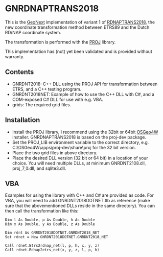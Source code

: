 # GNRDNAPTRANS2018
This is the [GeoNext](http://www.geonext.nl) implementation of variant 1 of [RDNAPTRANS2018](https://www.nsgi.nl/geodetische-infrastructuur/producten/programma-rdnaptrans), the new coordinate transformation method between ETRS89 and the Dutch RD/NAP coordinate system.

The transformation is performed with the [PROJ](https://proj.org/) library.

This implementation has (not) yet been validated and is provided without warranty.

## Contents
- GNRDNT2018: C++ DLL using the PROJ API for transformation between ETRS, and a C++ testing program.
- GNRDNT2018NET: Example of how to use the C++ DLL with C#, and a COM-exposed C# DLL for use with e.g. VBA.
- grids: The required grid files.

## Installation
- Install the PROJ library, I recommend using the 32bit or 64bit [OSGeo4W](https://www.osgeo.org/projects/osgeo4w/) installer. GNRDNAPTRANS2018 is based on the proj-dev package.
- Set the PROJ_LIB environment variable to the correct directory, e.g. C:\OSGeo4W\apps\proj-dev\share\proj for the 32 bit version.
- Place the two grid files in above directory.
- Place the desired DLL version (32 bit or 64 bit) in a location of your choice. You will need multiple DLLs, at minimum GNRDNT2108.dll, proj_7_0.dll, and sqlite3.dll. 

## VBA
Examples for using the library with C++ and C# are provided as code. For VBA, you will need to add GNRDNT2018DOTNET.tlb as reference (make sure that the abovementioned DLLs reside in the same directory). You can then call the transformation like this:

```
Dim l As Double, p As Double, h As Double
Dim x As Double, y As Double, z As Double

Dim rdnt As GNRDNT2018DOTNET.GNRDNT2018_NET
Set rdnet = New GNRDNT2018DOTNET.GNRDNT2018_NET

Call rdnet.Etrs2rdnap_net(l, p, h, x, y, z)
Call rdnet.Rdnap2etrs_net(x, y, z, l, p, h)
```
